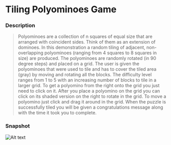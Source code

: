 # Tiling Polyominoes Game

### Description
>Polyominoes are a collection of n squares of equal size that are arranged with coincident sides. Think of them as an extension of dominoes. In this demonstration a random tiling of adjacent, non-overlapping polyominoes (ranging from 4 squares to 8 squares in size) are produced. The polyominoes are randomly rotated (in 90 degree steps) and placed on a grid. The user is given the polyominoes that were used to tile and has to cover the tiled area (gray) by moving and rotating all the blocks. The difficulty level ranges from 1 to 5 with an increasing number of blocks to tile in a larger grid. To get a polyomino from the right onto the grid you just need to click on it. After you place a polyomino on the grid you can click on its shaded version on the right to rotate in the grid. To move a polyomino just click and drag it around in the grid. When the puzzle is successfully tiled you will be given a congratulations message along with the time it took you to complete.

### Snapshot
![Alt text](https://s32.postimg.org/qshas9vr9/img.png?raw=true "Optional Title")


